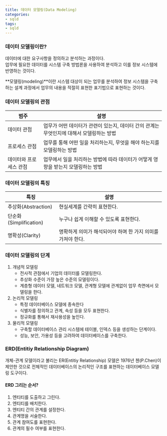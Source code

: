 ```yaml
---
title: 데이터 모델링(Data Modeling)
categories:
- sqld
tags:
- sqld
---
```


### 데이터 모델링이란?
데이터에 대한 요구사항을 정의하고 분석하는 과정이다. <br>
업무에 필요한 데이터를 시스템 구축 방법론을 사용하여 분석하고 이를 정보 시스템에 반영하는 것이다. 

**모델링(modeling)**이란 시스템 대상이 되는 업무를 분석하여 정보 시스템을 구축하는 설계 과정에서 업무의 내용을 적절히 표현한 표기법으로 표현하는 것이다. 

### 데이터 모델링의 관점

|범주| 설명 |
| -------- | -------- |
| 데이터 관점 |업무가 어떤 데이터가 관련이 있는지, 데이터 간의 관계는 무엇인지에 대해서 모델링하는 방법 |
| 프로세스 관점 |업무를 통해 어떤 일을 처리하는지, 무엇을 해야 하는지를 모델링하는 방법 |
| 데이터와 프로세스 관점 | 업무에서 일을 처리하는 방법에 따라 데이터가 어떻게 영향을 받는지 모델링하는 방법 |

### 데이터 모델링의 특징 

| 특징 | 설명 |
| -------- | -------- |
| 추상화(Abstraction)     | 현실세계를 간략히 표현한다. |
| 단순화(Simplification)     | 누구나 쉽게 이해할 수 있도록 표현한다. |
| 명확성(Clarity)     | 명확하게 의미가 해석되어야 하며 한 가지 의미를 가져야 한다. |

### 데이터 모델링의 단계
1. 개념적 모델링
	* 전사적 관점에서 기업의 데이터를 모델링한다.
	* 추상화 수준이 가장 높은 수준의 모델링이다.
	* 계층형 데이터 모델, 네트워크 모델, 관계형 모델에 관계없이 업무 측면에서 모델링을 한다.
2. 논리적 모델링
	* 특정 데이터베이스 모델에 종속한다
	* 식별자를 정의하고 관계, 속성 등을 모두 표현한다.
	* 정규화를 통해서 재사용성을 높인다.
3. 물리적 모델링
	* 구축할 데이터베이스 관리 시스템에 테이블, 인덱스 등을 생성하는 단계이다.
	* 성능, 보안, 가용성 등을 고려하여 데이터베이스를 구축한다.

### ERD(Entitiy Relationship Diagram)
개체-관계 모델이라고 불리는 ER(Entitiy Relationship) 모델은 1976년 첸(P.Chen)이 제안한 것으로 전체적인 데이터베이스의 논리적인 구조를 표현하는 데이터베이스 모델링 도구이다.

#### ERD 그리는 순서?
1. 엔티티를 도출하고 그린다.
2. 엔티티를 배치한다.
3. 엔티티 간의 관계를 설정한다.
4. 관계명을 서술한다.
5. 관계 참여도를 표현한다.
6. 관계의 필수 여부를 표현한다.
